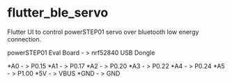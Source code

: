 # flutter_ble_servo
Flutter UI to control powerSTEP01 servo over bluetooth low energy connection. 

powerSTEP01 Eval Board - > nrf52840 USB Dongle

*A0 - > P0.15
*A1 - > P0.17
*A2 - > P0.20
*A3 - > P0.22
*A4 - > P0.24
*A5 - > P1.00
*5V - > VBUS
*GND - > GND

